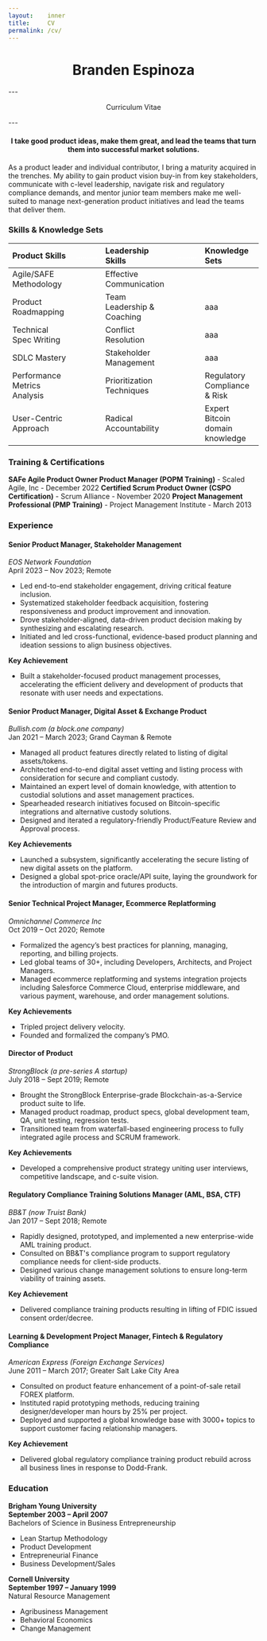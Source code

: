 ```yaml
---
layout:    inner
title:     CV
permalink: /cv/
---
```

<H1 style="text-align: center;">Branden Espinoza</h1>
---
<p style="text-align: center;">Curriculum Vitae </p>
---

<h4 style="text-align: center;">I take good product ideas, make them great, and lead the teams that turn them into successful market solutions.</h4>

As a product leader and individual contributor, I bring a maturity acquired in the trenches. My ability to gain product vision buy-in from key stakeholders, communicate with c-level leadership, navigate risk and regulatory compliance demands, and mentor junior team members make me well-suited to manage next-generation product initiatives and lead the teams that deliver them.

<!--.. from retail FX PoS software, to community banking regtech product suites, to blockchain-as-a-service APIs, to multi-channel ecommerce systems integrations, to digital asset trading platform ehancements.-->
### Skills & Knowledge Sets

| Product Skills    | <span style="color:white;">..........</span>|Leadership Skills         |  <span style="color:white;">..........</span>| Knowledge Sets |
|:-------------|:------------------|:------------------|:------------------|:------------------|
| Agile/SAFE Methodology | &emsp;| Effective Communication| | |
| Product Roadmapping | &emsp;| Team Leadership & Coaching | | aaa|
| Technical Spec Writing | &emsp;| Conflict Resolution   | | aaa|
| SDLC Mastery | &emsp;| Stakeholder Management  |  | aaa|
| Performance Metrics Analysis       | &emsp;| Prioritization Techniques|  | Regulatory Compliance & Risk |
| User-Centric Approach | &emsp;| Radical Accountability| | Expert Bitcoin domain knowledge|


### Training & Certifications
**SAFe Agile Product Owner Product Manager (POPM Training)** - Scaled Agile, Inc - December 2022
**Certified Scrum Product Owner (CSPO Certification)** - Scrum Alliance - November 2020
**Project Management Professional (PMP Training)** - Project Management Institute - March 2013

### Experience

#### Senior Product Manager, Stakeholder Management
*EOS Network Foundation*<br/>
April 2023 – Nov 2023; Remote
- Led end-to-end stakeholder engagement, driving critical feature inclusion.
- Systematized stakeholder feedback acquisition, fostering responsiveness and product improvement and innovation.
- Drove stakeholder-aligned, data-driven product decision making by synthesizing and escalating research.
- Initiated and led cross-functional, evidence-based product planning and ideation sessions to align business objectives.

**Key Achievement**<br/>
- Built a stakeholder-focused product management processes, accelerating the efficient delivery and development of products that resonate with user needs and expectations.

#### Senior Product Manager, Digital Asset & Exchange Product
*Bullish.com (a block.one company)*<br/>
Jan 2021 – March 2023; Grand Cayman & Remote
- Managed all product features directly related to listing of digital assets/tokens.
- Architected end-to-end digital asset vetting and listing process with consideration for secure and compliant custody.
- Maintained an expert level of domain knowledge, with attention to custodial solutions and asset management practices.
- Spearheaded research initiatives focused on Bitcoin-specific integrations and alternative custody solutions.
- Designed and iterated a regulatory-friendly Product/Feature Review and Approval process.

**Key Achievements**
- Launched a subsystem, significantly accelerating the secure listing of new digital assets on the platform.
- Designed a global spot-price oracle/API suite, laying the groundwork for the introduction of margin and futures products.

#### Senior Technical Project Manager, Ecommerce Replatforming
*Omnichannel Commerce Inc*<br/>
Oct 2019 – Oct 2020; Remote
- Formalized the agency’s best practices for planning, managing, reporting, and billing projects.
- Led global teams of 30+, including Developers, Architects, and Project Managers.
- Managed ecommerce replatforming and systems integration projects including Salesforce Commerce Cloud, enterprise middleware, and various payment, warehouse, and order management solutions.

**Key Achievements**
- Tripled project delivery velocity.
- Founded and formalized the company’s PMO.

#### Director of Product
*StrongBlock (a pre-series A startup)*<br/>
July 2018 – Sept 2019; Remote
- Brought the StrongBlock Enterprise-grade Blockchain-as-a-Service product suite to life.
- Managed product roadmap, product specs, global development team, QA, unit testing, regression tests.
- Transitioned team from waterfall-based engineering process to fully integrated agile process and SCRUM framework.

**Key Achievements**
- Developed a comprehensive product strategy uniting user interviews, competitive landscape, and c-suite vision.

#### Regulatory Compliance Training Solutions Manager (AML, BSA, CTF) 
*BB&T (now Truist Bank)*<br/>
Jan 2017 – Sept 2018; Remote
- Rapidly designed, prototyped, and implemented a new enterprise-wide AML training product.
- Consulted on BB&T's compliance program to support regulatory compliance needs for client-side products.
- Designed various change management solutions to ensure long-term viability of training assets.

**Key Achievement**
- Delivered compliance training products resulting in lifting of FDIC issued consent order/decree.

#### Learning & Development Project Manager, Fintech & Regulatory Compliance 
*American Express (Foreign Exchange Services)*<br/>
June 2011 – March 2017; Greater Salt Lake City Area
- Consulted on product feature enhancement of a point-of-sale retail FOREX platform.
- Instituted rapid prototyping methods, reducing training designer/developer man hours by 25% per project.
- Deployed and supported a global knowledge base with 3000+ topics to support customer facing relationship managers.

**Key Achievement**
- Delivered global regulatory compliance training product rebuild across all business lines in response to Dodd-Frank.

### Education

**Brigham Young University**<br/>
**September 2003 – April 2007**<br/>
Bachelors of Science in Business Entrepreneurship
- Lean Startup Methodology
- Product Development
- Entrepreneurial Finance
- Business Development/Sales

**Cornell University**<br/>
**September 1997 – January 1999**<br/>
Natural Resource Management
- Agribusiness Management
- Behavioral Economics
- Change Management


